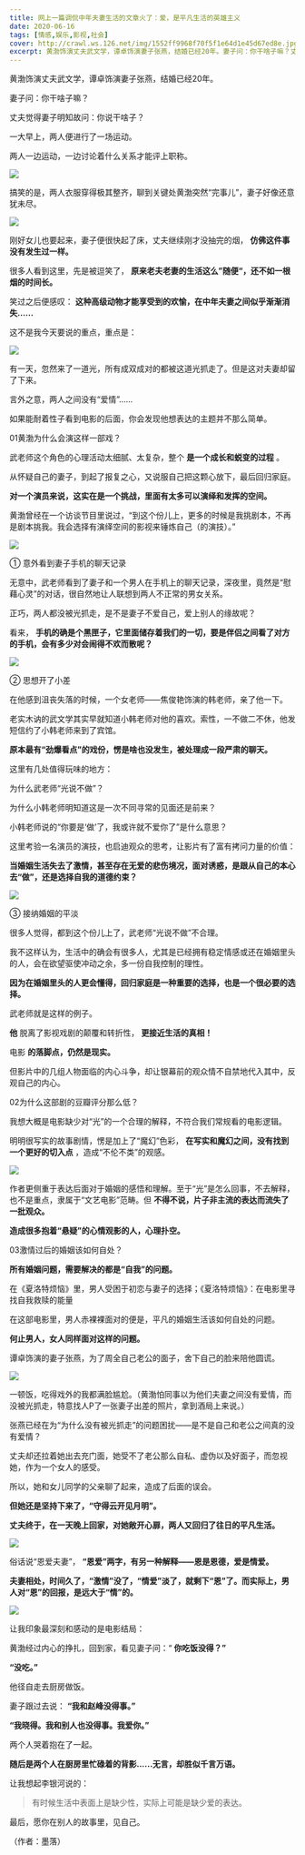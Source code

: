 ```yaml
---
title: 网上一篇调侃中年夫妻生活的文章火了：爱，是平凡生活的英雄主义
date: 2020-06-16
tags: [情感,娱乐,影视,社会]
cover: http://crawl.ws.126.net/img/1552ff9968f70f5f1e64d1e45d67ed8e.jpg
excerpt: 黄渤饰演丈夫武文学，谭卓饰演妻子张燕，结婚已经20年。妻子问：你干啥子嘛？丈夫觉得妻子明知故问：你说干啥子？一大早上，两人便进行了一场运动。两人一边运动，一边讨论着什么关系才能评上职称。![](http://crawl.
---
```

黄渤饰演丈夫武文学，谭卓饰演妻子张燕，结婚已经20年。

妻子问：你干啥子嘛？

丈夫觉得妻子明知故问：你说干啥子？

一大早上，两人便进行了一场运动。

两人一边运动，一边讨论着什么关系才能评上职称。

![](http://crawl.ws.126.net/img/1552ff9968f70f5f1e64d1e45d67ed8e.jpg)  

搞笑的是，两人衣服穿得极其整齐，聊到关键处黄渤突然“完事儿”，妻子好像还意犹未尽。

![](http://crawl.ws.126.net/img/5c57464547416139fedf620344741a11.jpg)  

刚好女儿也要起来，妻子便很快起了床，丈夫继续刚才没抽完的烟， **仿佛这件事没有发生过一样。**

很多人看到这里，先是被逗笑了， **原来老夫老妻的生活这么”随便“，还不如一根烟的时间长。**

笑过之后便感叹： **这种高级动物才能享受到的欢愉，在中年夫妻之间似乎渐渐消失……**

这不是我今天要说的重点，重点是：

![](http://crawl.ws.126.net/img/d0027ad47b0e71a2068de176d4deff08.jpg)  

有一天，忽然来了一道光，所有成双成对的都被这道光抓走了。但是这对夫妻却留了下来。

言外之意，两人之间没有“爱情”......

如果能耐着性子看到电影的后面，你会发现他想表达的主题并不那么简单。

01黄渤为什么会演这样一部戏？

武老师这个角色的心理活动太细腻、太复杂，整个 **是一个成长和蜕变的过程** 。

从怀疑自己的妻子，到起了报复之心，又说服自己把这颗心放下，最后回归家庭。

**对一个演员来说，这实在是一个挑战，里面有太多可以演绎和发挥的空间。**

黄渤曾经在一个访谈节目里说过，“到这个份儿上，更多的时候是我挑剧本，不再是剧本挑我。我会选择有演绎空间的影视来锤炼自己（的演技）。”

![](http://crawl.ws.126.net/img/995231907b1ca48e2bfeb0f3d986fb31.jpg)  

① 意外看到妻子手机的聊天记录

无意中，武老师看到了妻子和一个男人在手机上的聊天记录，深夜里，竟然是“慰藉心灵”的对话，很自然地让人联想到两人不正常的男女关系。

正巧，两人都没被光抓走，是不是妻子不爱自己，爱上别人的缘故呢？

看来， **手机的确是个黑匣子，它里面储存着我们的一切，要是伴侣之间看了对方的手机，会有多少对会闹得不欢而散呢？**

![](http://crawl.ws.126.net/img/0499c9d1804854de6ce6801fa10ea6d2.jpg)  

② 思想开了小差

在他感到沮丧失落的时候，一个女老师——焦俊艳饰演的韩老师，亲了他一下。

老实木讷的武文学其实早就知道小韩老师对他的喜欢。索性，一不做二不休，他发短信约了小韩老师来到了宾馆。

**原本最有“劲爆看点”的戏份，愣是啥也没发生，被处理成一段严肃的聊天。**

这里有几处值得玩味的地方：

为什么武老师“光说不做”？

为什么小韩老师明知道这是一次不同寻常的见面还是前来？

小韩老师说的“你要是‘做’了，我或许就不爱你了”是什么意思？

这里考验一名演员的演技，也启迪观众的思考，让影片有了富有拷问力量的价值：

**当婚姻生活失去了激情，甚至存在无爱的悲伤境况，面对诱惑，是跟从自己的本心去“做”，还是选择自我的道德约束？**

![](http://crawl.ws.126.net/img/b17bd9108a3d7cba8af455dd5a659c17.jpg)  

③ 接纳婚姻的平淡

很多人觉得，都到这个份儿上了，武老师“光说不做”不合理。

我不这样认为，生活中的确会有很多人，尤其是已经拥有稳定情感或还在婚姻里头的人，会在欲望驱使冲动之余，多一份自我控制的理性。

**因为在婚姻里头的人更会懂得，回归家庭是一种重要的选择，也是一个很必要的选择。**

武老师就是这样的例子。

**他** 脱离了影视戏剧的颠覆和转折性， **更接近生活的真相！**

电影 **的落脚点，仍然是现实。**

但影片中的几组人物面临的内心斗争，却让银幕前的观众情不自禁地代入其中，反观自己的内心。

02为什么这部剧的豆瓣评分那么低？

我想大概是电影缺少对“光”的一个合理的解释，不符合我们常规看的电影逻辑。

明明很写实的故事剧情，愣是加上了“魔幻”色彩， **在写实和魔幻之间，没有找到一个更好的切入点** ，造成“不伦不类”的观感。

![](http://crawl.ws.126.net/img/0522d36a6fbeec3132a93fbc8286f315.jpg)  

作者更侧重于表达后面对于婚姻的感悟和理解。至于“光”是怎么回事，不去解释，也不是重点，隶属于“文艺电影”范畴。但
**不得不说，片子非主流的表达而流失了一批观众。**

**造成很多抱着“悬疑”的心情观影的人，心理扑空。**

03激情过后的婚姻该如何自处？

**所有婚姻问题，需要解决的都是“自我”的问题。**

在《夏洛特烦恼》里，男人受困于初恋与妻子的选择；《夏洛特烦恼》：在电影里寻找自我救赎的能量

在这部电影里，男人赤裸裸面对的便是，平凡的婚姻生活该如何自处的问题。

**何止男人，女人同样面对这样的问题。**

谭卓饰演的妻子张燕，为了周全自己老公的面子，舍下自己的脸来陪他圆谎。

![](http://crawl.ws.126.net/img/8c1b1b1f28870628d82dc02267d4fac6.gif)  

一顿饭，吃得戏外的我都满脸尴尬。（黄渤怕同事以为他们夫妻之间没有爱情，而没被光抓走，特意找人P了一张妻子出差的照片，拿到酒局上来说。）

张燕已经在为“为什么没有被光抓走”的问题困扰——是不是自己和老公之间真的没有爱情？

丈夫却还拉着她出去充门面，她受不了老公那么自私、虚伪以及好面子，而忽视她，作为一个女人的感受。

所以，她和女儿同学的父亲聊了起来，造成了后面的误会。

**但她还是坚持下来了，“守得云开见月明”。**

**丈夫终于，在一天晚上回家，对她敞开心扉，两人又回归了往日的平凡生活。**

![](http://crawl.ws.126.net/img/4f8f9ef61614a51a2c0dc0544270efd4.jpg)  

俗话说“恩爱夫妻”， **“恩爱”两字，有另一种解释——恩是恩德，爱是情爱。**

**夫妻相处，时间久了，“激情”没了，“情爱”淡了，就剩下“恩”了。而实际上，男人对“恩”的回报，是远大于“情”的。**

![](http://crawl.ws.126.net/img/0fdd276f92d52fae3c7dd5e5981482bc.jpg)  

让我印象最深刻和感动的是电影结局：

黄渤经过内心的挣扎，回到家，看见妻子问：“ **你吃饭没得？”**

**“没吃。”**

他径自走去厨房做饭。

妻子跟过去说： **“我和赵峰没得事。”**

**“我晓得。我和别人也没得事。我爱你。”**

两个人哭着抱在了一起。

**随后是两个人在厨房里忙碌着的背影......无言，却胜似千言万语。**

让我想起李银河说的：

> 有时候生活中表面上是缺少性，实际上可能是缺少爱的表达。

最后，愿你在别人的故事里，见自己。

（作者：墨落）

